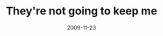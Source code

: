 ---
layout: base.njk
title : 'They&#39;re not going to keep me' 
view_title : 'They&#39;re not going to keep me' 
year : '2009' 
date : '2009-11-23' 
img_file : '/drawing/theyrenotgoingtokeepme.png' 
html_file : 'theyrenotgoingtokeepme' 
next_html : 'feellikeagoldfish.html' 
year_order : '266' 
permalink : "title/{{html_file}}.html"
---